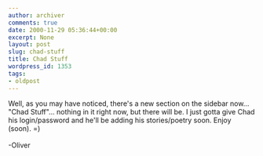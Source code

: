```yaml
---
author: archiver
comments: true
date: 2000-11-29 05:36:44+00:00
excerpt: None
layout: post
slug: chad-stuff
title: Chad Stuff
wordpress_id: 1353
tags:
- oldpost
---
```


Well, as you may have noticed, there's a new section on the sidebar now... "Chad Stuff"... nothing in it right now, but there will be. I just gotta give Chad his login/password and he'll be adding his stories/poetry soon. Enjoy (soon). =)<br /><br />-Oliver
